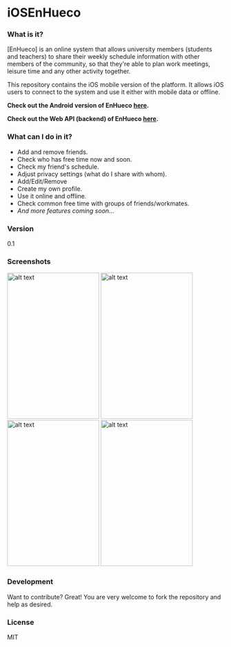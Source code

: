 # iOSEnHueco

### What is it?
[EnHueco] is an online system that allows university members (students and teachers) to share their weekly schedule information with other members of the community, so that they're able to plan work meetings, leisure time and any other activity together. 

This repository contains the iOS mobile version of the platform. It allows iOS users to connect to the system and use it either with mobile data or offline. 

**Check out the Android version of EnHueco [here](https://github.com/EnHueco/AndroidEnHueco).**

**Check out the Web API (backend) of EnHueco [here](https://github.com/EnHueco/APIEnHueco).**
### What can I do in it?
  - Add and remove friends.
  - Check who has free time now and soon.
  - Check my friend's schedule.
  - Adjust privacy settings (what do I share with whom).
  - Add/Edit/Remove
  - Create my own profile.
  - Use it online and offline.
  - Check common free time with groups of friends/workmates.
  - _And more features coming soon..._

### Version
0.1

### Screenshots
<img src="https://cloud.githubusercontent.com/assets/8212679/13743726/8791c3e6-e9b1-11e5-87d6-8b4f46208ac2.png" alt="alt text" width="213" height="338">
<img src="https://cloud.githubusercontent.com/assets/8212679/13743730/87b55fa4-e9b1-11e5-8139-34dbc6ab427a.png" alt="alt text" width="213" height="338">
<img src="https://cloud.githubusercontent.com/assets/8212679/13743729/87b4f6c2-e9b1-11e5-8a52-55677e3e72a1.png" alt="alt text" width="213" height="338">
<img src="https://cloud.githubusercontent.com/assets/8212679/13743778/c27ff586-e9b1-11e5-889f-935f69d775ce.png" alt="alt text" width="213" height="338">


### Development

Want to contribute? Great! You are very welcome to fork the repository and help as desired.

### License
MIT
   
 

   
   


